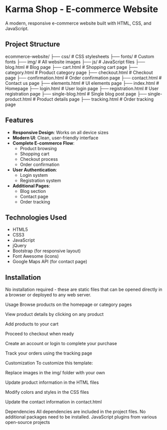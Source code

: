 # Karma Shop - E-commerce Website

A modern, responsive e-commerce website built with HTML, CSS, and JavaScript.

## Project Structure
ecommerce-website/
├── css/ # CSS stylesheets
├── fonts/ # Custom fonts
├── img/ # All website images
├── js/ # JavaScript files
├── blog.html # Blog page
├── cart.html # Shopping cart page
├── category.html # Product category page
├── checkout.html # Checkout page
├── confirmation.html # Order confirmation page
├── contact.html # Contact us page
├── elements.html # UI elements page
├── index.html # Homepage
├── login.html # User login page
├── registration.html # User registration page
├── single-blog.html # Single blog post page
├── single-product.html # Product details page
├── tracking.html # Order tracking page


## Features

- **Responsive Design**: Works on all device sizes
- **Modern UI**: Clean, user-friendly interface
- **Complete E-commerce Flow**:
  - Product browsing
  - Shopping cart
  - Checkout process
  - Order confirmation
- **User Authentication**:
  - Login system
  - Registration system
- **Additional Pages**:
  - Blog section
  - Contact page
  - Order tracking

## Technologies Used

- HTML5
- CSS3
- JavaScript
- jQuery
- Bootstrap (for responsive layout)
- Font Awesome (icons)
- Google Maps API (for contact page)

## Installation

No installation required - these are static files that can be opened directly in a browser or deployed to any web server.

Usage
Browse products on the homepage or category pages

View product details by clicking on any product

Add products to your cart

Proceed to checkout when ready

Create an account or login to complete your purchase

Track your orders using the tracking page

Customization
To customize this template:

Replace images in the img/ folder with your own

Update product information in the HTML files

Modify colors and styles in the CSS files

Update the contact information in contact.html

Dependencies
All dependencies are included in the project files. No additional packages need to be installed.
JavaScript plugins from various open-source projects


